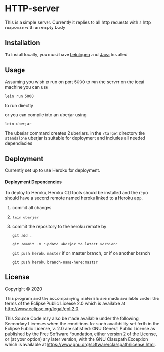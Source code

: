 # HTTP-server

This is a simple server.
Currently it replies to all http requests with a http response with an empty body

## Installation
To install locally, you must have [Leiningen](https://leiningen.org/) and [Java](https://www.java.com/en/download/) installed


## Usage
Assuming you wish to run on port 5000 to run the server on the local machine you can use

`lein run 5000`

to run directly

or you can compile into an uberjar using

`lein uberjar`

The uberjar command creates 2 uberjars, in the `/target` directory the `standalone` uberjar is suitable for deployment and includes all needed dependincies

## Deployment
Currently set up to use Heroku for deployment.
#### Deployment Dependencies
To deploy to Heroku, Heroku CLI tools should be installed and the repo should have a second remote named heroku linked to a Heroku app.
1. commit all changes
2. `lein uberjar`
3. commit the repository to the heroku remote by 

    `git add .`
    
    `git commit -m 'update uberjar to latest version'`
    
    `git push heroku master` if on master branch, or if on another branch
    
    `git push heroku branch-name-here:master`

## License

Copyright © 2020

This program and the accompanying materials are made available under the
terms of the Eclipse Public License 2.0 which is available at
http://www.eclipse.org/legal/epl-2.0.

This Source Code may also be made available under the following Secondary
Licenses when the conditions for such availability set forth in the Eclipse
Public License, v. 2.0 are satisfied: GNU General Public License as published by
the Free Software Foundation, either version 2 of the License, or (at your
option) any later version, with the GNU Classpath Exception which is available
at https://www.gnu.org/software/classpath/license.html.
